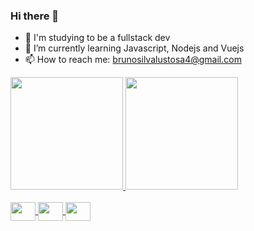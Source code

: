 ### Hi there 👋

- 📕 I'm studying to be a fullstack dev
- 🌱 I’m currently learning Javascript, Nodejs and Vuejs
- 📫 How to reach me: brunosilvalustosa4@gmail.com
<div>
  <a href="https://github.com/Brunomelo0">
  <img height="180em" src="https://github-readme-stats.vercel.app/api?username=Brunomelo0&show_icons=true&theme=dark&include_all_commits=true&count_private=true"/>
  <img height="180em" src="https://github-readme-stats.vercel.app/api/top-langs/?username=Brunomelo0&layout=compact&langs_count=7&theme=dark"/>
</div>
<div style="display: inline_block"><br>
  <img align="center" height="30" width="40" 
src="https://cdn.jsdelivr.net/gh/devicons/devicon/icons/java/java-original.svg">
  <img align="center" height="30" width="40" src="https://cdn.jsdelivr.net/gh/devicons/devicon/icons/javascript/javascript-original.svg">
  <img align="center" height="30" width="40"
src="https://cdn.jsdelivr.net/gh/devicons/devicon/icons/c/c-plain.svg" />
</div>
